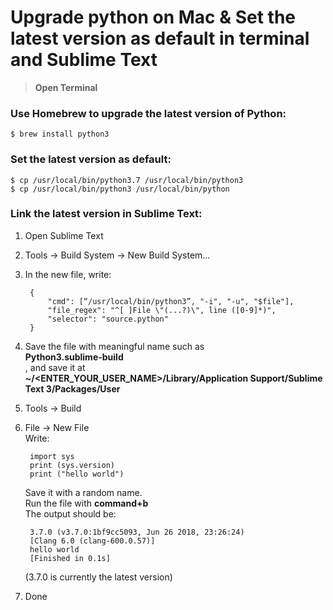 # Upgrade python on Mac & Set the latest version as default in terminal and Sublime Text
> **Open Terminal**



### Use Homebrew to upgrade the latest version of Python:

	$ brew install python3


### Set the latest version as default:

	$ cp /usr/local/bin/python3.7 /usr/local/bin/python3
	$ cp /usr/local/bin/python3 /usr/local/bin/python
	
### Link the latest version in Sublime Text:
1. Open Sublime Text
2. Tools -> Build System -> New Build System...
3. In the new file, write:
	
		{
		    "cmd": [“/usr/local/bin/python3”, "-i", "-u", "$file"],
		    "file_regex": "^[ ]File \"(...?)\", line ([0-9]*)",
		    "selector": "source.python"
		}
5. Save the file with meaningful name such as<br>
	**Python3.sublime-build**<br>
	, and save it at<br>
	**~/<ENTER_YOUR_USER_NAME>/Library/Application Support/Sublime Text 3/Packages/User**
6. Tools -> Build
7. File -> New File<br>
	Write:
	
		import sys
		print (sys.version)
		print ("hello world")
	Save it with a random name.<br>
	Run the file with **command+b**<br>
	The output should be:
	
		3.7.0 (v3.7.0:1bf9cc5093, Jun 26 2018, 23:26:24) 
		[Clang 6.0 (clang-600.0.57)]
		hello world
		[Finished in 0.1s]
	(3.7.0 is currently the latest version)
8. Done
